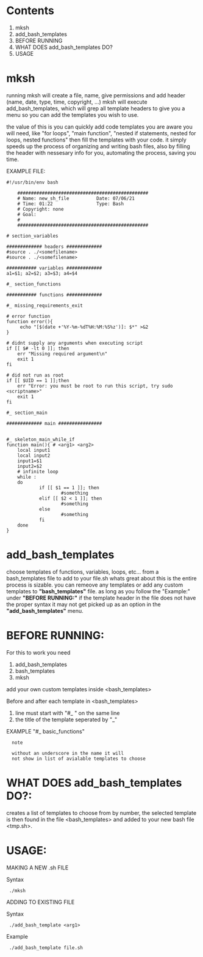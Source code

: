 # Contents
  1. mksh
  2. add_bash_templates
  3. BEFORE RUNNING
  4. WHAT DOES add_bash_templates DO\?
  5. USAGE

# mksh
running mksh will create a file, name, give permissions and add header 
(name, date, type, time, copyright, ...) mksh will execute 
add_bash_templates, which will grep all template headers to give you a menu
so you can add the templates you wish to use.

the value of this is you can quickly add code templates you are 
aware you will need, like "for loops", "main function", "nested if statements, nested for loops, nested functions"
then fill the templates with your code. it simply speeds up the process of organizing
and writing bash files, also by filling the header with nessesary 
info for you, automating the process, saving you time.

  EXAMPLE FILE:
  
    #!/usr/bin/env bash

        ################################################
        # Name: new_sh_file          Date: 07/06/21
        # Time: 01:22                Type: Bash
        # Copyright: none
        # Goal:
        #
        ################################################

    # section_variables

    ############# headers #############
    #source . ./<somefilename>
    #source . ./<somefilename> 

    ########### variables #############
    a1=$1; a2=$2; a3=$3; a4=$4

    #_ section_functions

    ########### functions #############

    #_ missing_requirements_exit
    
    # error function 
    function error(){
         echo "[$(date +'%Y-%m-%dT%H:%M:%S%z')]: $*" >&2
    }

    # didnt supply any arguments when executing script
    if [[ $# -lt 0 ]]; then
        err "Missing required argument\n"
        exit 1
    fi

    # did not run as root
    if [[ $UID == 1 ]];then 
        err "Error: you must be root to run this script, try sudo <scriptname>"
        exit 1
    fi

    #_ section_main

    ############# main ################


    #_ skeleton_main_while_if
    function main(){ # <arg1> <arg2>
        local input1
        local input2
        input1=$1
        input2=$2
        # infinite loop
        while :
        do
                if [[ $1 == 1 ]]; then
                        #something
                elif [[ $2 < 1 ]]; then
                        #something
                else
                        #something
                fi
        done
    }


# add_bash_templates

choose templates of functions, variables, loops, etc... from a bash_templates file to add to your file.sh
whats great about this is the entire process is sizable. you can remeove any templates or add any custom 
templates to **"bash_templates"** file. as long as you follow the "Example:" under **"BEFORE RUNNING:"**
if the template header in the file does not have the proper syntax it may not get picked up as an option 
in the **"add_bash_templates"** menu.

# BEFORE RUNNING:

For this to work you need
  1) add_bash_templates
  2) bash_templates 
  3) mksh

add your own custom templates inside \<bash_templates\>
  
Before and after each template in \<bash_templates\> 
  1) line must start with "#_ " on the same line
  2) the title of the template seperated by "_"
    
   EXAMPLE "#_ basic_functions"
   
      note
      
      without an underscore in the name it will
      not show in list of avialable templates to choose


# WHAT DOES add_bash_templates DO\?:
  
  creates a list of templates to choose from by number, the
  selected template is then found in the file \<bash_templates\>
  and added to your new bash file \<tmp.sh\>. 


# USAGE: 

MAKING A NEW .sh FILE
  
   Syntax
   
     ./mksh


ADDING TO EXISTING FILE

   Syntax 
   
     ./add_bash_template <arg1> 

   Example 
        
     ./add_bash_template file.sh
  

